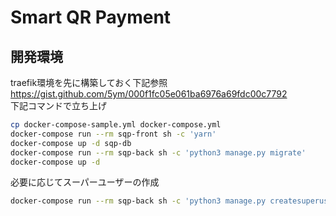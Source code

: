 # Smart QR Payment
## 開発環境
traefik環境を先に構築しておく下記参照  
https://gist.github.com/5ym/000f1fc05e061ba6976a69fdc00c7792  
下記コマンドで立ち上げ
```sh
cp docker-compose-sample.yml docker-compose.yml
docker-compose run --rm sqp-front sh -c 'yarn'
docker-compose up -d sqp-db
docker-compose run --rm sqp-back sh -c 'python3 manage.py migrate'
docker-compose up -d
```

必要に応じてスーパーユーザーの作成
```sh
docker-compose run --rm sqp-back sh -c 'python3 manage.py createsuperuser'
```